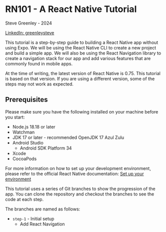 # RN101 - A React Native Tutorial

Steve Greenley - 2024

[LinkedIn: greenleysteve](https://www.linkedin.com/in/greenleysteve/)

This tutorial is a step-by-step guide to building a React Native app without using Expo. We will be using the React Native CLI to create a new project and build a simple app. We will also be using the React Navigation library to create a navigation stack for our app and add various features that are commonly found in mobile apps.

At the time of writing, the latest version of React Native is 0.75. This tutorial is based on that version. If you are using a different version, some of the steps may not work as expected.

## Prerequisites

Please make sure you have the following installed on your machine before you start:

- Node.js 18.18 or later
- Watchman
- JDK 17 or later - recommended OpenJDK 17 Azul Zulu
- Android Studio
  - Android SDK Platform 34
- Xcode
- CocoaPods

For more information on how to set up your development environment, please refer to the official React Native documentation: [Set up your environment](https://reactnative.dev/docs/environment-setup)

This tutorial uses a series of Git branches to show the progression of the app. You can clone the repository and checkout the branches to see the code at each step.

The branches are named as follows:

- `step-1` - Initial setup
  - Add React Navigation
